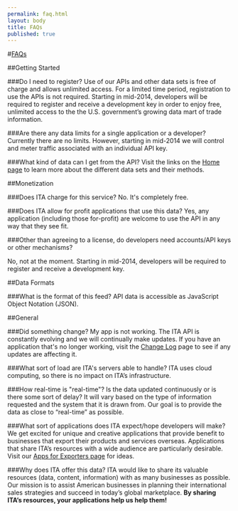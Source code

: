 ```yaml
---
permalink: faq.html
layout: body
title: FAQs
published: true
---
```


#<a href="faq.html">FAQs</a>

##Getting Started

###Do I need to register?
Use of our APIs and other data sets is free of charge and allows unlimited access.  For a limited time period, registration to use the APIs is not required.  Starting in mid-2014, developers will be required to register and receive a development key in order to enjoy free, unlimited access to the the U.S. government’s growing data mart of trade information.

###Are there any data limits for a single application or a developer?
Currently there are no limits.  However, starting in mid-2014 we will control and meter traffic associated with an individual API key.

<!-- The default setting will be no more than **X** calls per second and **XXX** calls per day. This threshold can be raised for either a specific API key or globally if needed. We expect to make adjustments to the default settings over time. Our goal is to encourage the development of applications that help exporters. We do not want to introduce any limitations that work against that. -->

###What kind of data can I get from the API?
Visit the links on the [Home page](http://developer.trade.gov) to learn more about the different data sets and their methods.

##Monetization

###Does ITA charge for this service?
No. It's completely free.

###Does ITA allow for profit applications that use this data?
Yes, any application (including those for-profit) are welcome to use the API in any way that they see fit.

<!-- as long as they conform to the [Developer License Agreement](/developer-license.html). -->

###Other than agreeing to a license, do developers need accounts/API keys or other mechanisms?

No, not at the moment.  Starting in mid-2014, developers will be required to register and receive a development key.

<!-- Developers need to **register** and get an API key. ITA uses **XXX** to handle registration, API key distribution, and general management of the data flow. -->

##Data Formats

###What is the format of this feed?
API data is accessible as JavaScript Object Notation (JSON).

<!-- ###I am ready to deploy my application. How can I get my data limits increased?
When you are ready to release your app, please **XXX...** -->

##General

###Did something change?  My app is not working.
The ITA API is constantly evolving and we will continually make updates. If you have an application that's no longer working, visit the [Change Log](change-log.html) page to see if any updates are affecting it.

###What sort of load are ITA's servers able to handle?
ITA uses cloud computing, so there is no impact on ITA’s infrastructure.

###How real-time is "real-time"? Is the data updated continuously or is there some sort of delay?
It will vary based on the type of information requested and the system that it is drawn from. Our goal is to provide the data as close to “real-time” as possible.

###What sort of applications does ITA expect/hope developers will make?
We get excited for unique and creative applications that provide benefit to businesses that export their products and services overseas.  Applications that share ITA’s resources with a wide audience are particularly desirable.  Visit our [Apps for Exporters page](apps-exporters.html) for ideas.

###Why does ITA offer this data?
ITA would like to share its valuable resources (data, content, information) with as many businesses as possible.  Our mission is to assist American businesses in planning their international sales strategies and succeed in today’s global marketplace.  **By sharing ITA’s resources, your applications help us help them!**

